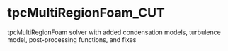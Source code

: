 # tpcMultiRegionFoam_CUT
tpcMultiRegionFoam solver with added condensation models, turbulence model, post-processing functions, and fixes
